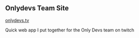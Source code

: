 ## Onlydevs Team Site

[onlydevs.tv](https://onlydevs.tv)

Quick web app I put together for the Only Devs team on twitch
